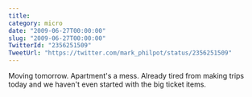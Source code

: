 ```yaml
---
title: 
category: micro
date: "2009-06-27T00:00:00"
slug: "2009-06-27T00:00:00"
TwitterId: "2356251509"
TweetUrl: "https://twitter.com/mark_philpot/status/2356251509"
---
```


Moving tomorrow. Apartment's a mess. Already tired from making trips today and
we haven't even started with the big ticket items.
